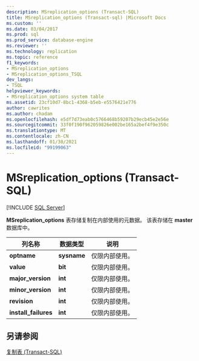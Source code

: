 ```yaml
---
description: MSreplication_options (Transact-SQL)
title: MSreplication_options (Transact-sql) |Microsoft Docs
ms.custom: ''
ms.date: 03/04/2017
ms.prod: sql
ms.prod_service: database-engine
ms.reviewer: ''
ms.technology: replication
ms.topic: reference
f1_keywords:
- MSreplication_options
- MSreplication_options_TSQL
dev_langs:
- TSQL
helpviewer_keywords:
- MSreplication_options system table
ms.assetid: 23cf10d7-8bc1-4368-b5eb-e5576421e776
author: cawrites
ms.author: chadam
ms.openlocfilehash: e5df7d73eab0c5766468b59207b29ecb45e2e56e
ms.sourcegitcommit: 33f0f190f962059826e002be165a2bef4f9e350c
ms.translationtype: MT
ms.contentlocale: zh-CN
ms.lasthandoff: 01/30/2021
ms.locfileid: "99199063"
---
```

# <a name="msreplication_options-transact-sql"></a>MSreplication_options (Transact-SQL)
[!INCLUDE [SQL Server](../../includes/applies-to-version/sqlserver.md)]

  **MSreplication_options** 表存储复制在内部使用的元数据。 该表存储在 **master** 数据库中。  
  
|列名称|数据类型|说明|  
|-----------------|---------------|-----------------|  
|**optname**|**sysname**|仅限内部使用。|  
|**value**|**bit**|仅限内部使用。|  
|**major_version**|**int**|仅限内部使用。|  
|**minor_version**|**int**|仅限内部使用。|  
|**revision**|**int**|仅限内部使用。|  
|**install_failures**|**int**|仅限内部使用。|  
  
## <a name="see-also"></a>另请参阅  
 [复制表 (Transact-SQL)](../../relational-databases/system-tables/replication-tables-transact-sql.md)  
  
  
